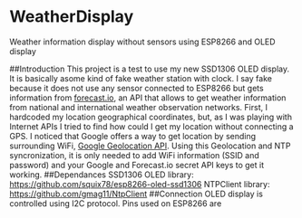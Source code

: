 # WeatherDisplay
Weather information display without sensors using ESP8266 and OLED display

##Introduction
This project is a test to use my new SSD1306 OLED display. It is basically asome kind of fake weather station with clock. I say fake because it does not use any sensor connected to ESP8266 but gets information from [forecast.io](http://forecast.io), an API that allows to get weather information from national and international weather observation networks.
First, I hardcoded my location geographical coordinates, but, as I was playing with Internet APIs I tried to find how could I get my location without connecting a GPS. I noticed that Google offers a way to get location by sending surrounding WiFi, [Google Geolocation API](https://developers.google.com/maps/documentation/geolocation/intro).
Using this Geolocation and NTP syncronization, it is only needed to add WiFi information (SSID and password) and your Google and Forecast.io secret API keys to get it working.
##Dependances
SSD1306 OLED library: https://github.com/squix78/esp8266-oled-ssd1306
NTPClient library: https://github.com/gmag11/NtpClient
##Connection
OLED display is controlled using I2C protocol. Pins used on ESP8266 are 